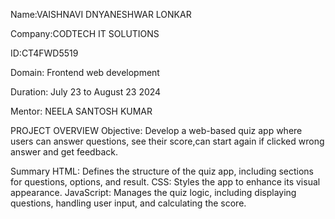 Name:VAISHNAVI DNYANESHWAR LONKAR

Company:CODTECH IT SOLUTIONS

ID:CT4FWD5519

Domain: Frontend web development

Duration: July 23 to August 23 2024

Mentor: NEELA SANTOSH KUMAR

PROJECT OVERVIEW
Objective: Develop a web-based quiz app where users can answer questions, see their score,can start again if clicked wrong answer and get feedback.

Summary
HTML: Defines the structure of the quiz app, including sections for questions, options, and result.
CSS: Styles the app to enhance its visual appearance.
JavaScript: Manages the quiz logic, including displaying questions, handling user input, and calculating the score.
